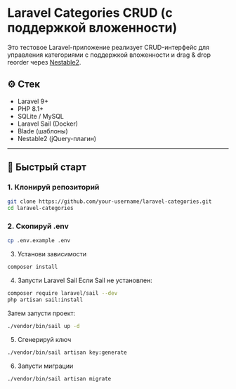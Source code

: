 # Laravel Categories CRUD (с поддержкой вложенности)

Это тестовое Laravel-приложение реализует CRUD-интерфейс для управления категориями с поддержкой вложенности и drag & drop reorder через [Nestable2](https://github.com/RamonSmit/Nestable2).

## ⚙️ Стек

- Laravel 9+
- PHP 8.1+
- SQLite / MySQL
- Laravel Sail (Docker)
- Blade (шаблоны)
- Nestable2 (jQuery-плагин)

---

## 🚀 Быстрый старт

### 1. Клонируй репозиторий
```bash
git clone https://github.com/your-username/laravel-categories.git
cd laravel-categories
```
### 2. Скопируй .env
```bash
cp .env.example .env
```
3. Установи зависимости
```bash
composer install
```
4. Запусти Laravel Sail
Если Sail не установлен:
```bash
composer require laravel/sail --dev
php artisan sail:install
```
Затем запусти проект:
```bash
./vendor/bin/sail up -d
```
5. Сгенерируй ключ
```bash
./vendor/bin/sail artisan key:generate
```
6. Запусти миграции
```bash
./vendor/bin/sail artisan migrate
```

